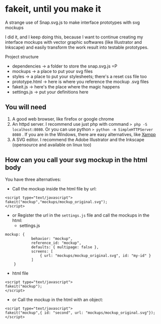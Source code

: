 # fakeit, until you make it
A strange use of Snap.svg.js to make interface prototypes with svg mockups

I did it, and I keep doing this, because I want to continue creating my interface mockups with vector graphic softwares (like Illustrator and Inkscape) and easily transform the work result into testable prototypes.

Project structure
- dependencies -> a folder to store the snap.svg.js =P
- mockups -> a place to put your svg files
- styles -> a place to put your stylesheets; there's a reset css file too
- prototype.html -> here is where you reference the mockup .svg files
- fakeit.js -> here's the place where the magic happens
- settings.js -> put your definitions here

## You will need
1. A good web browser, like firefox or google chrome
2. An httpd server. I recommend use just php with command `> php -S localhost:8080`. Or you can use python `> python -m SimpleHTTPServer 8080` . If you are in the Windows, there are easy alternatives, like [Xampp](https://www.apachefriends.org/pt_br/download.html)
3. A SVG editor. I recommend the Adobe Illustrator and the Inkscape (opensource and available on linux too)

## How can you call your svg mockup in the html body
You have three alternatives:
- Call the mockup inside the html file by url:
```
<script type="text/javascript">
fakeit("mockup","mockups/mockup_original.svg");
</script>
```
- or Register the url in the `settings.js` file and call the mockups in the html:
  - settings.js
```
mockup: {
			behavior: "mockup",
			reference_id: "mockup",
			defaults: { multipage: false },
			screens: [
				{ url: "mockups/mockup_original.svg", id: "my-id" }
			]
	}
```
  - html file
```
<script type="text/javascript">
fakeit("mockup");
</script>
```
- or Call the mockup in the html with an object:
```
<script type="text/javascript">
fakeit("mockup",{ id: "second", url: "mockups/mockup_original.svg"});
</script>
```
